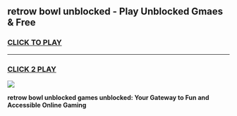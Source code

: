 
## retrow bowl unblocked - Play Unblocked Gmaes & Free
<h3>
<a href="https://news.freeplayer.one?title=retrow_bowl_unblocked&ref=16F">CLICK TO PLAY</a></h3>
<hr>

<h3>
<a href="https://news.freeplayer.one?title=retrow_bowl_unblocked&ref=16F">CLICK 2 PLAY</a>
  
</h3>

<a href="https://news.freeplayer.one?title=retrow_bowl_unblocked&ref=16F/"><img src="https://clearcache.store/games.png"></a>


**retrow bowl unblocked games unblocked: Your Gateway to Fun and Accessible Online Gaming**
